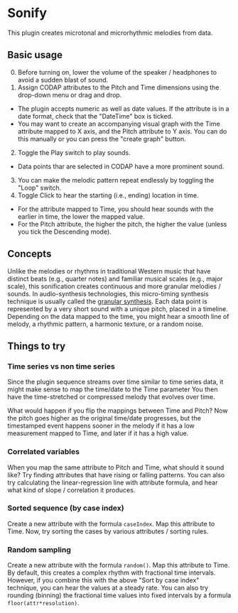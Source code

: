 # Sonify

This plugin creates microtonal and microrhythmic melodies from data.

## Basic usage

0. Before turning on, lower the volume of the speaker / headphones to avoid a sudden blast of sound.
1. Assign CODAP attributes to the Pitch and Time dimensions using the drop-down menu or drag and drop.

- The plugin accepts numeric as well as date values. If the attribute is in a date format, check that the "DateTime" box is ticked.
- You may want to create an accompanying visual graph with the Time attribute mapped to X axis, and the Pitch attribute to Y axis. You can do this manually or you can press the "create graph" button.

2. Toggle the Play switch to play sounds.

- Data points thar are selected in CODAP have a more prominent sound.

3. You can make the melodic pattern repeat endlessly by toggling the "Loop" switch.
4. Toggle Click to hear the starting (i.e., ending) location in time.

- For the attribute mapped to Time, you should hear sounds with the earlier in time, the lower the mapped value.
- For the Pitch attribute, the higher the pitch, the higher the value (unless you tick the Descending mode).

## Concepts

Unlike the melodies or rhythms in traditional Western music that have distinct
beats (e.g., quarter notes) and familiar musical scales (e.g., major scale),
this sonification creates continuous and more granular melodies / sounds.
In audio-synthesis technologies, this micro-timing synthesis technique is
usually called the [granular synthesis](http://granularsynthesis.com/guide.php).
Each data point is represented by a very short sound with a unique pitch,
placed in a timeline. Depending on the data mapped to the time,
you might hear a smooth line of melody, a rhythmic pattern, a harmonic texture,
or a random noise.

## Things to try

### Time series vs non time series

Since the plugin sequence streams over time similar to time series data,
it might make sense to map the time/date to the Time parameter
You then have the time-stretched or compressed melody that evolves over time.

What would happen if you flip the mappings between Time and Pitch?
Now the pitch goes higher as the original time/date progresses,
but the timestamped event happens sooner in the melody if it has a low
measurement mapped to Time, and later if it has a high value.

### Correlated variables

When you map the same attribute to Pitch and Time, what should it sound like?
Try finding attributes that have rising or falling patterns.
You can also try calculating the linear-regression line with attribute formula,
and hear what kind of slope / correlation it produces.

### Sorted sequence (by case index)

Create a new attribute with the formula `caseIndex`.
Map this attribute to Time.
Now, try sorting the cases by various attributes / sorting rules.

### Random sampling

Create a new attribute with the formula `random()`.
Map this attribute to Time. By default,
this creates a complex rhythm with fractional time intervals.
However, if you combine this with the above "Sort by case index" technique,
you can hear the values at a steady rate.
You can also try rounding (binning) the fractional time values into fixed
intervals by a formula `floor(attr*resolution)`.
